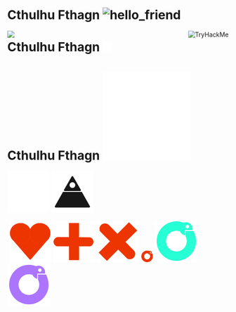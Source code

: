 # Cthulhu Fthagn <picture><source media="(prefers-color-scheme: dark)" srcset="./svg/white/fsociety.svg"><source media="(prefers-color-scheme: light)" srcset="./svg/black/fsociety.svg"><img src="" width="28px" height="28px" alt="hello_friend"></picture>


<img src="https://www.hackthebox.eu/badge/image/1007130" align="left"><img src="https://tryhackme-badges.s3.amazonaws.com/cybersamurai2121.png" alt="TryHackMe" align="right">


# Cthulhu Fthagn <img src="fsociety.svg" width="21px" height="21px" alt="hi">

# Cthulhu Fthagn <img src="fsociety.svg" alt="hi">

![Alt text](./robots3white.svg)
<img src="./robots3black.svg">

<picture>
 <source media="(prefers-color-scheme: dark)" srcset="./robots3white.svg">
 <source media="(prefers-color-scheme: light)" srcset="./robots3black.svg">
 <img alt="" src="YOUR-DEFAULT-IMAGE">
</picture>


<picture>
 <img alt="" src="LD+R Michael's Heart.svg">
</picture>

<picture>
 <img alt="" src="LD+R Michael's Plus.svg">
</picture>

<picture>
 <img alt="" src="LD+R Michael's X.svg">
</picture>

<picture>
 <img alt="" src="LD+R Ofer's Snake EatSelf.svg" width="28px" height="28px">
</picture>

<picture>
 <img alt="" src="green.svg">
</picture>

<picture>
 <img alt="" src="purple.svg">
</picture>
